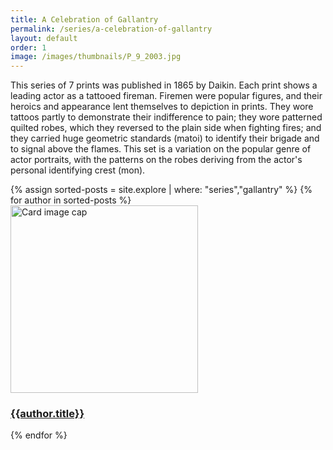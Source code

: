 ```yaml
---
title: A Celebration of Gallantry
permalink: /series/a-celebration-of-gallantry
layout: default
order: 1
image: /images/thumbnails/P_9_2003.jpg
---
```

This series of 7 prints was published in 1865 by Daikin. Each print shows a leading actor as a tattooed fireman. Firemen were popular figures, and their heroics and appearance lent themselves to depiction in prints. They wore tattoos partly to demonstrate their indifference to pain; they wore patterned quilted robes, which they reversed to the plain side when fighting fires; and they carried huge geometric standards (matoi) to identify their brigade and to signal above the flames. This set is a variation on the popular genre of actor portraits, with the patterns on the robes deriving from the actor's personal identifying crest (mon).

<div class="row">
{% assign sorted-posts = site.explore | where: "series","gallantry" %}
{% for author in sorted-posts  %}
<div class="col-md-4 mb-3">
  <div class="card h-100" >
    <a href="{{site.url}}{{site.baseurl}}{{ author.permalink }}" class="stretched-link">
      <img class="card-img-top" src="{{site.url}}{{site.baseurl}}{{author.image}}" alt="Card image cap" width="300" height="300"/>
    </a>
    <div class="card-body">
      <h3 class="lead mt-2">
        <a href="{{site.url}}{{site.baseurl}}{{ author.permalink }}" class="stretched-link">{{author.title}}</a>
      </h3>
    </div>
  </div>
</div>
{% endfor %}
</div>
